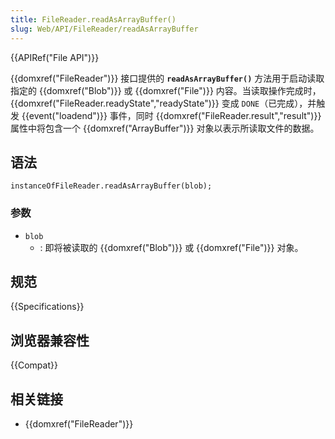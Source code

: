 ```yaml
---
title: FileReader.readAsArrayBuffer()
slug: Web/API/FileReader/readAsArrayBuffer
---
```


{{APIRef("File API")}}

{{domxref("FileReader")}} 接口提供的 **`readAsArrayBuffer()`** 方法用于启动读取指定的 {{domxref("Blob")}} 或 {{domxref("File")}} 内容。当读取操作完成时，{{domxref("FileReader.readyState","readyState")}} 变成 `DONE`（已完成），并触发 {{event("loadend")}} 事件，同时 {{domxref("FileReader.result","result")}} 属性中将包含一个 {{domxref("ArrayBuffer")}} 对象以表示所读取文件的数据。

## 语法

```plain
instanceOfFileReader.readAsArrayBuffer(blob);
```

### 参数

- `blob`
  - : 即将被读取的 {{domxref("Blob")}} 或 {{domxref("File")}} 对象。

## 规范

{{Specifications}}

## 浏览器兼容性

{{Compat}}

## 相关链接

- {{domxref("FileReader")}}
